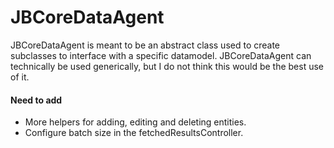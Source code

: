 JBCoreDataAgent
===============

JBCoreDataAgent is meant to be an abstract class used to create subclasses to interface with a specific datamodel. JBCoreDataAgent can technically be used generically, but I do not think this would be the best use of it.

#### Need to add
* More helpers for adding, editing and deleting entities.
* Configure batch size in the fetchedResultsController.
